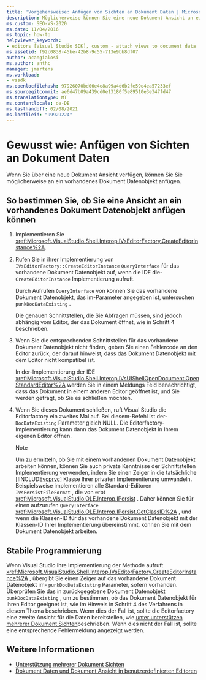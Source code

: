 ```yaml
---
title: 'Vorgehensweise: Anfügen von Sichten an Dokument Daten | Microsoft-Dokumentation'
description: Möglicherweise können Sie eine neue Dokument Ansicht an ein vorhandenes Dokument Datenobjekt anfügen. Verwenden Sie dieses Verfahren, um zu bestimmen, ob Sie die Sicht anfügen können.
ms.custom: SEO-VS-2020
ms.date: 11/04/2016
ms.topic: how-to
helpviewer_keywords:
- editors [Visual Studio SDK], custom - attach views to document data
ms.assetid: f92c0838-45be-42b8-9c55-713e9bb8df07
author: acangialosi
ms.author: anthc
manager: jmartens
ms.workload:
- vssdk
ms.openlocfilehash: 97926070bd06e4e8a99a4d6b2fe59e4ea57233ef
ms.sourcegitcommit: ae6d47b09a439cd0e13180f5e89510e3e347fd47
ms.translationtype: MT
ms.contentlocale: de-DE
ms.lasthandoff: 02/08/2021
ms.locfileid: "99929224"
---
```

# <a name="how-to-attach-views-to-document-data"></a>Gewusst wie: Anfügen von Sichten an Dokument Daten
Wenn Sie über eine neue Dokument Ansicht verfügen, können Sie Sie möglicherweise an ein vorhandenes Dokument Datenobjekt anfügen.

## <a name="to-determine-if-you-can-attach-a-view-to-an-existing-document-data-object"></a>So bestimmen Sie, ob Sie eine Ansicht an ein vorhandenes Dokument Datenobjekt anfügen können

1. Implementieren Sie <xref:Microsoft.VisualStudio.Shell.Interop.IVsEditorFactory.CreateEditorInstance%2A>.

2. Rufen Sie in ihrer Implementierung von `IVsEditorFactory::CreateEditorInstance` `QueryInterface` für das vorhandene Dokument Datenobjekt auf, wenn die IDE die- `CreateEditorInstance` Implementierung aufruft.

    Durch Aufrufen `QueryInterface` von können Sie das vorhandene Dokument Datenobjekt, das im-Parameter angegeben ist, untersuchen `punkDocDataExisting` .

    Die genauen Schnittstellen, die Sie Abfragen müssen, sind jedoch abhängig vom Editor, der das Dokument öffnet, wie in Schritt 4 beschrieben.

3. Wenn Sie die entsprechenden Schnittstellen für das vorhandene Dokument Datenobjekt nicht finden, geben Sie einen Fehlercode an den Editor zurück, der darauf hinweist, dass das Dokument Datenobjekt mit dem Editor nicht kompatibel ist.

    In der-Implementierung der IDE <xref:Microsoft.VisualStudio.Shell.Interop.IVsUIShellOpenDocument.OpenStandardEditor%2A> werden Sie in einem Meldungs Feld benachrichtigt, dass das Dokument in einem anderen Editor geöffnet ist, und Sie werden gefragt, ob Sie es schließen möchten.

4. Wenn Sie dieses Dokument schließen, ruft Visual Studio die Editorfactory ein zweites Mal auf. Bei diesem-Befehl ist der- `DocDataExisting` Parameter gleich NULL. Die Editorfactory-Implementierung kann dann das Dokument Datenobjekt in Ihrem eigenen Editor öffnen.

   > [!NOTE]
   > Um zu ermitteln, ob Sie mit einem vorhandenen Dokument Datenobjekt arbeiten können, können Sie auch private Kenntnisse der Schnittstellen Implementierung verwenden, indem Sie einen Zeiger in die tatsächliche [!INCLUDE[vcprvc](../code-quality/includes/vcprvc_md.md)] Klasse Ihrer privaten Implementierung umwandeln. Beispielsweise implementieren alle Standard-Editoren `IVsPersistFileFormat` , die von erbt <xref:Microsoft.VisualStudio.OLE.Interop.IPersist> . Daher können Sie für einen aufzurufen `QueryInterface` <xref:Microsoft.VisualStudio.OLE.Interop.IPersist.GetClassID%2A> , und wenn die Klassen-ID für das vorhandene Dokument Datenobjekt mit der Klassen-ID Ihrer Implementierung übereinstimmt, können Sie mit dem Dokument Datenobjekt arbeiten.

## <a name="robust-programming"></a>Stabile Programmierung
 Wenn Visual Studio Ihre Implementierung der Methode aufruft <xref:Microsoft.VisualStudio.Shell.Interop.IVsEditorFactory.CreateEditorInstance%2A> , übergibt Sie einen Zeiger auf das vorhandene Dokument Datenobjekt im- `punkDocDataExisting` Parameter, sofern vorhanden. Überprüfen Sie das in zurückgegebene Dokument Datenobjekt `punkDocDataExisting` , um zu bestimmen, ob das Dokument Datenobjekt für Ihren Editor geeignet ist, wie im Hinweis in Schritt 4 des Verfahrens in diesem Thema beschrieben. Wenn dies der Fall ist, sollte die Editorfactory eine zweite Ansicht für die Daten bereitstellen, wie [unter unterstützen mehrerer Dokument Sichten](../extensibility/supporting-multiple-document-views.md)beschrieben. Wenn dies nicht der Fall ist, sollte eine entsprechende Fehlermeldung angezeigt werden.

## <a name="see-also"></a>Weitere Informationen
- [Unterstützung mehrerer Dokument Sichten](../extensibility/supporting-multiple-document-views.md)
- [Dokument Daten und Dokument Ansicht in benutzerdefinierten Editoren](../extensibility/document-data-and-document-view-in-custom-editors.md)
